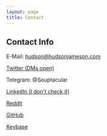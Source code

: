 ```yaml
---
layout: page
title: Contact
---
```


## Contact Info

E-Mail: [hudson@hudsonjameson.com](mailto:hudson@hudsonjameson.com)

[Twitter (DMs open)](https://twitter.com/hudsonjameson)

Telegram: @Souptacular

[LinkedIn (I don't check it)](https://www.linkedin.com/in/hudsonjameson)

[Reddit](https://www.reddit.com/user/Souptacular/)

[GitHub](https://github.com/Souptacular)

[Keybase](http://www.keybase.io/souptacular)
